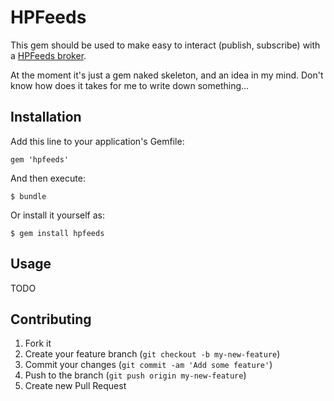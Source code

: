 # HPFeeds

This gem should be used to make easy to interact (publish, subscribe) with a [HPFeeds broker](https://redmine.honeynet.org/projects/hpfeeds/wiki).

At the moment it's just a gem naked skeleton, and an idea in my mind. Don't know how does it takes for me to write down something...

## Installation

Add this line to your application's Gemfile:

    gem 'hpfeeds'

And then execute:

    $ bundle

Or install it yourself as:

    $ gem install hpfeeds

## Usage

TODO

## Contributing

1. Fork it
2. Create your feature branch (`git checkout -b my-new-feature`)
3. Commit your changes (`git commit -am 'Add some feature'`)
4. Push to the branch (`git push origin my-new-feature`)
5. Create new Pull Request
